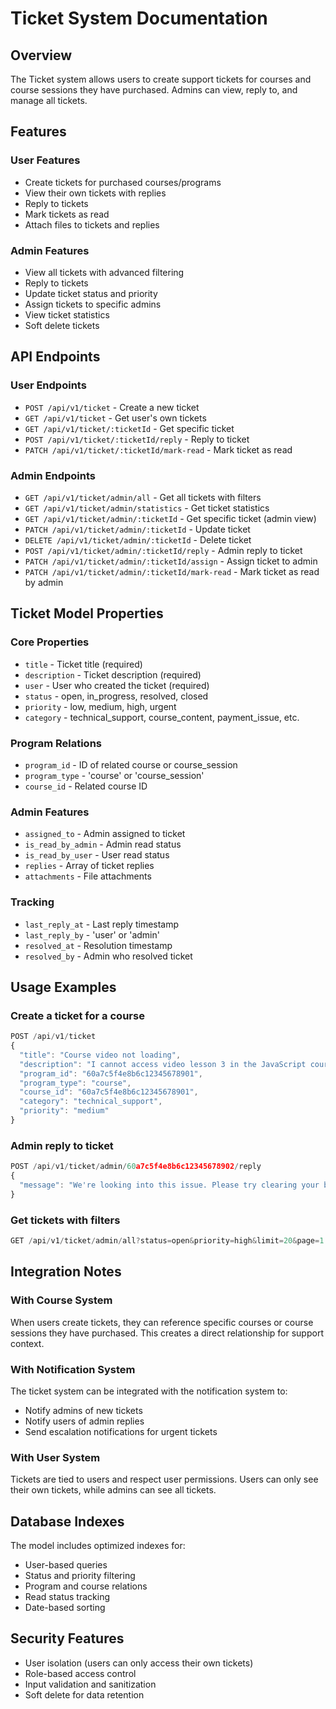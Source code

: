 # Ticket System Documentation

## Overview
The Ticket system allows users to create support tickets for courses and course sessions they have purchased. Admins can view, reply to, and manage all tickets.

## Features

### User Features
- Create tickets for purchased courses/programs
- View their own tickets with replies
- Reply to tickets
- Mark tickets as read
- Attach files to tickets and replies

### Admin Features
- View all tickets with advanced filtering
- Reply to tickets
- Update ticket status and priority
- Assign tickets to specific admins
- View ticket statistics
- Soft delete tickets

## API Endpoints

### User Endpoints
- `POST /api/v1/ticket` - Create a new ticket
- `GET /api/v1/ticket` - Get user's own tickets
- `GET /api/v1/ticket/:ticketId` - Get specific ticket
- `POST /api/v1/ticket/:ticketId/reply` - Reply to ticket
- `PATCH /api/v1/ticket/:ticketId/mark-read` - Mark ticket as read

### Admin Endpoints
- `GET /api/v1/ticket/admin/all` - Get all tickets with filters
- `GET /api/v1/ticket/admin/statistics` - Get ticket statistics
- `GET /api/v1/ticket/admin/:ticketId` - Get specific ticket (admin view)
- `PATCH /api/v1/ticket/admin/:ticketId` - Update ticket
- `DELETE /api/v1/ticket/admin/:ticketId` - Delete ticket
- `POST /api/v1/ticket/admin/:ticketId/reply` - Admin reply to ticket
- `PATCH /api/v1/ticket/admin/:ticketId/assign` - Assign ticket to admin
- `PATCH /api/v1/ticket/admin/:ticketId/mark-read` - Mark ticket as read by admin

## Ticket Model Properties

### Core Properties
- `title` - Ticket title (required)
- `description` - Ticket description (required)
- `user` - User who created the ticket (required)
- `status` - open, in_progress, resolved, closed
- `priority` - low, medium, high, urgent
- `category` - technical_support, course_content, payment_issue, etc.

### Program Relations
- `program_id` - ID of related course or course_session
- `program_type` - 'course' or 'course_session'
- `course_id` - Related course ID

### Admin Features
- `assigned_to` - Admin assigned to ticket
- `is_read_by_admin` - Admin read status
- `is_read_by_user` - User read status
- `replies` - Array of ticket replies
- `attachments` - File attachments

### Tracking
- `last_reply_at` - Last reply timestamp
- `last_reply_by` - 'user' or 'admin'
- `resolved_at` - Resolution timestamp
- `resolved_by` - Admin who resolved ticket

## Usage Examples

### Create a ticket for a course
```javascript
POST /api/v1/ticket
{
  "title": "Course video not loading",
  "description": "I cannot access video lesson 3 in the JavaScript course",
  "program_id": "60a7c5f4e8b6c12345678901",
  "program_type": "course",
  "course_id": "60a7c5f4e8b6c12345678901",
  "category": "technical_support",
  "priority": "medium"
}
```

### Admin reply to ticket
```javascript
POST /api/v1/ticket/admin/60a7c5f4e8b6c12345678902/reply
{
  "message": "We're looking into this issue. Please try clearing your browser cache and let us know if the problem persists."
}
```

### Get tickets with filters
```javascript
GET /api/v1/ticket/admin/all?status=open&priority=high&limit=20&page=1
```

## Integration Notes

### With Course System
When users create tickets, they can reference specific courses or course sessions they have purchased. This creates a direct relationship for support context.

### With Notification System
The ticket system can be integrated with the notification system to:
- Notify admins of new tickets
- Notify users of admin replies
- Send escalation notifications for urgent tickets

### With User System
Tickets are tied to users and respect user permissions. Users can only see their own tickets, while admins can see all tickets.

## Database Indexes
The model includes optimized indexes for:
- User-based queries
- Status and priority filtering
- Program and course relations
- Read status tracking
- Date-based sorting

## Security Features
- User isolation (users can only access their own tickets)
- Role-based access control
- Input validation and sanitization
- Soft delete for data retention